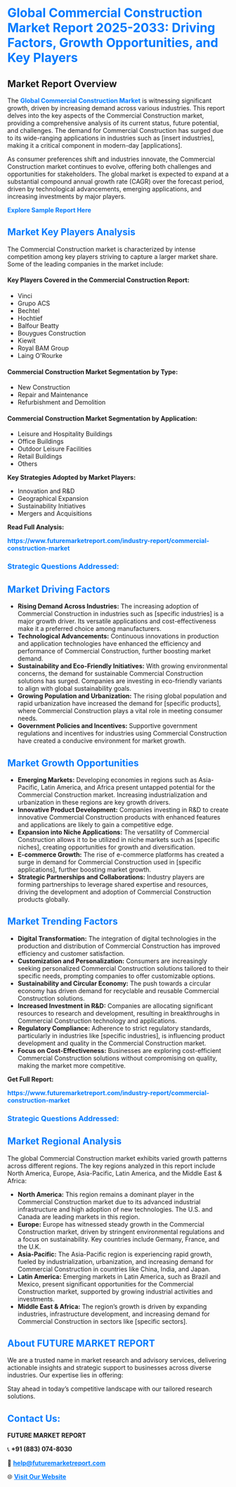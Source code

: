 <h1 style="color: #007BFF;">Global Commercial Construction Market Report 2025-2033: Driving Factors, Growth Opportunities, and Key Players</h1>

<section id="overview">
<h2>Market Report Overview</h2>
<p>The <a href="https://www.futuremarketreport.com/industry-report/commercial-construction-market" style="color: #007BFF; text-decoration: none;"><strong>Global Commercial Construction Market</strong></a> is witnessing significant growth, driven by increasing demand across various industries. This report delves into the key aspects of the Commercial Construction market, providing a comprehensive analysis of its current status, future potential, and challenges. The demand for Commercial Construction has surged due to its wide-ranging applications in industries such as [insert industries], making it a critical component in modern-day [applications].</p>
<p>As consumer preferences shift and industries innovate, the Commercial Construction market continues to evolve, offering both challenges and opportunities for stakeholders. The global market is expected to expand at a substantial compound annual growth rate (CAGR) over the forecast period, driven by technological advancements, emerging applications, and increasing investments by major players.</p>
</section>

<section id="overview">
<p><a href="https://www.futuremarketreport.com/request-sample/reportId=46447" style="color: #007BFF; text-decoration: none;"><strong>Explore Sample Report Here</strong></a></p>
</section>

<section id="key-players">
<h2 style="color: #007BFF;">Market Key Players Analysis</h2>
<p>The Commercial Construction market is characterized by intense competition among key players striving to capture a larger market share. Some of the leading companies in the market include:</p>
<h4>Key Players Covered in the Commercial Construction Report:</h4>
<ul><li>Vinci</li><li>Grupo ACS</li><li>Bechtel</li><li>Hochtief</li><li>Balfour Beatty</li><li>Bouygues Construction</li><li>Kiewit</li><li>Royal BAM Group</li><li>Laing O&#039;Rourke</li></ul>
<h4>Commercial Construction Market Segmentation by Type:</h4>
<ul><li>New Construction</li><li>Repair and Maintenance</li><li>Refurbishment and Demolition</li></ul>

<h4>Commercial Construction Market Segmentation by Application:</h4>
<ul><li>Leisure and Hospitality Buildings</li><li>Office Buildings</li><li>Outdoor Leisure Facilities</li><li>Retail Buildings</li><li>Others</li></ul>
<p><strong>Key Strategies Adopted by Market Players:</strong></p>
<ul>
<li>Innovation and R&D</li>
<li>Geographical Expansion</li>
<li>Sustainability Initiatives</li>
<li>Mergers and Acquisitions</li>
</ul>
</section>

<section>
<p><strong>Read Full Analysis: </strong></p><a href="https://www.futuremarketreport.com/industry-report/commercial-construction-market" style="color: #007BFF; text-decoration: none;"><strong>https://www.futuremarketreport.com/industry-report/commercial-construction-market</strong></a>
<h3 style="color: #007BFF;">Strategic Questions Addressed:</h3>
</section>

<section id="driving-factors">
<h2 style="color: #007BFF;">Market Driving Factors</h2>
<ul>
<li><strong>Rising Demand Across Industries:</strong> The increasing adoption of Commercial Construction in industries such as [specific industries] is a major growth driver. Its versatile applications and cost-effectiveness make it a preferred choice among manufacturers.</li>
<li><strong>Technological Advancements:</strong> Continuous innovations in production and application technologies have enhanced the efficiency and performance of Commercial Construction, further boosting market demand.</li>
<li><strong>Sustainability and Eco-Friendly Initiatives:</strong> With growing environmental concerns, the demand for sustainable Commercial Construction solutions has surged. Companies are investing in eco-friendly variants to align with global sustainability goals.</li>
<li><strong>Growing Population and Urbanization:</strong> The rising global population and rapid urbanization have increased the demand for [specific products], where Commercial Construction plays a vital role in meeting consumer needs.</li>
<li><strong>Government Policies and Incentives:</strong> Supportive government regulations and incentives for industries using Commercial Construction have created a conducive environment for market growth.</li>
</ul>
</section>

<section id="growth-opportunities">
<h2 style="color: #007BFF;">Market Growth Opportunities</h2>
<ul>
<li><strong>Emerging Markets:</strong> Developing economies in regions such as Asia-Pacific, Latin America, and Africa present untapped potential for the Commercial Construction market. Increasing industrialization and urbanization in these regions are key growth drivers.</li>
<li><strong>Innovative Product Development:</strong> Companies investing in R&D to create innovative Commercial Construction products with enhanced features and applications are likely to gain a competitive edge.</li>
<li><strong>Expansion into Niche Applications:</strong> The versatility of Commercial Construction allows it to be utilized in niche markets such as [specific niches], creating opportunities for growth and diversification.</li>
<li><strong>E-commerce Growth:</strong> The rise of e-commerce platforms has created a surge in demand for Commercial Construction used in [specific applications], further boosting market growth.</li>
<li><strong>Strategic Partnerships and Collaborations:</strong> Industry players are forming partnerships to leverage shared expertise and resources, driving the development and adoption of Commercial Construction products globally.</li>
</ul>
</section>

<section id="trending-factors">
<h2 style="color: #007BFF;">Market Trending Factors</h2>
<ul>
<li><strong>Digital Transformation:</strong> The integration of digital technologies in the production and distribution of Commercial Construction has improved efficiency and customer satisfaction.</li>
<li><strong>Customization and Personalization:</strong> Consumers are increasingly seeking personalized Commercial Construction solutions tailored to their specific needs, prompting companies to offer customizable options.</li>
<li><strong>Sustainability and Circular Economy:</strong> The push towards a circular economy has driven demand for recyclable and reusable Commercial Construction solutions.</li>
<li><strong>Increased Investment in R&D:</strong> Companies are allocating significant resources to research and development, resulting in breakthroughs in Commercial Construction technology and applications.</li>
<li><strong>Regulatory Compliance:</strong> Adherence to strict regulatory standards, particularly in industries like [specific industries], is influencing product development and quality in the Commercial Construction market.</li>
<li><strong>Focus on Cost-Effectiveness:</strong> Businesses are exploring cost-efficient Commercial Construction solutions without compromising on quality, making the market more competitive.</li>
</ul>
</section>

<section>
<p><strong>Get Full Report: </strong></p><a href="https://www.futuremarketreport.com/industry-report/commercial-construction-market" style="color: #007BFF; text-decoration: none;"><strong>https://www.futuremarketreport.com/industry-report/commercial-construction-market</strong></a>
<h3 style="color: #007BFF;">Strategic Questions Addressed:</h3>
</section>


<section id="regional-analysis">
<h2 style="color: #007BFF;">Market Regional Analysis</h2>
<p>The global Commercial Construction market exhibits varied growth patterns across different regions. The key regions analyzed in this report include North America, Europe, Asia-Pacific, Latin America, and the Middle East & Africa:</p>
<ul>
<li><strong>North America:</strong> This region remains a dominant player in the Commercial Construction market due to its advanced industrial infrastructure and high adoption of new technologies. The U.S. and Canada are leading markets in this region.</li>
<li><strong>Europe:</strong> Europe has witnessed steady growth in the Commercial Construction market, driven by stringent environmental regulations and a focus on sustainability. Key countries include Germany, France, and the U.K.</li>
<li><strong>Asia-Pacific:</strong> The Asia-Pacific region is experiencing rapid growth, fueled by industrialization, urbanization, and increasing demand for Commercial Construction in countries like China, India, and Japan.</li>
<li><strong>Latin America:</strong> Emerging markets in Latin America, such as Brazil and Mexico, present significant opportunities for the Commercial Construction market, supported by growing industrial activities and investments.</li>
<li><strong>Middle East & Africa:</strong> The region’s growth is driven by expanding industries, infrastructure development, and increasing demand for Commercial Construction in sectors like [specific sectors].</li>
</ul>
</section>

<footer>
<h2 style="color: #007BFF;">About FUTURE MARKET REPORT</h2>
<p>We are a trusted name in market research and advisory services, delivering actionable insights and strategic support to businesses across diverse industries. Our expertise lies in offering:</p>

<p>Stay ahead in today’s competitive landscape with our tailored research solutions.</p>

<h2 style="color: #007BFF;">Contact Us:</h2>
<p><strong>FUTURE MARKET REPORT</strong></p>
<p>📞 <strong>+91 (883) 074-8030</strong></p>
<p>📧 <strong><a href="mailto:help@futuremarketreport.com" style="color: #007BFF;">help@futuremarketreport.com</a></strong></p>
<p>🌐 <strong><a href="https://www.futuremarketreport.com/" style="color: #007BFF;">Visit Our Website</a></strong></p>
</footer>